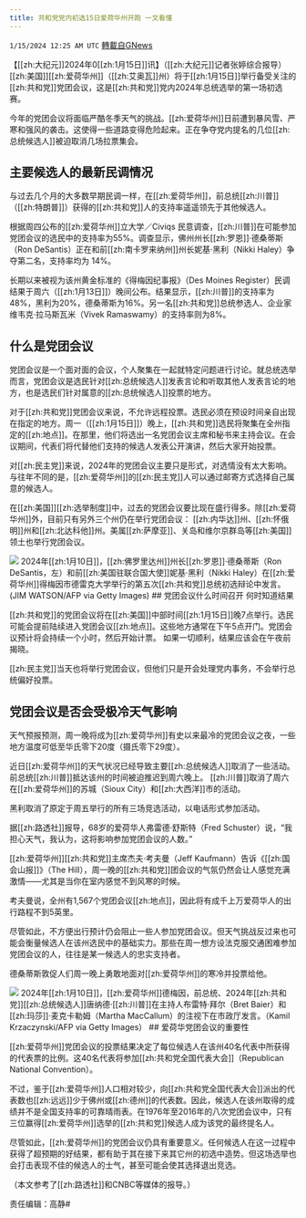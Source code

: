 ```yaml
---
title: 共和党党内初选15日爱荷华州开跑 一文看懂
---
```

`1/15/2024 12:25 AM UTC` [轉載自GNews](https://gnews.org/articles/2219423)

【[[zh:大纪元]]2024年0[[zh:1月15日]]讯】（[[zh:大纪元]]记者张婷综合报导）[[zh:美国]][[zh:爱荷华州]]（[[zh:艾奥瓦]]州）将于[[zh:1月15日]]举行备受关注的[[zh:共和党]]党团会议，这是[[zh:共和党]]党内2024年总统选举的第一场初选赛。

今年的党团会议将面临严酷冬季天气的挑战。[[zh:爱荷华州]]日前遭到暴风雪、严寒和强风的袭击。这使得一些道路变得危险起来。正在争夺党内提名的几位[[zh:总统候选人]]被迫取消几场拉票集会。

## 主要候选人的最新民调情况

与过去几个月的大多数早期民调一样，在[[zh:爱荷华州]]，前总统[[zh:川普]]（[[zh:特朗普]]）获得的[[zh:共和党]]人的支持率遥遥领先于其他候选人。

根据周四公布的[[zh:爱荷华州]]立大学／Civiqs 民意调查，[[zh:川普]]在可能参加党团会议的选民中的支持率为55%。调查显示，佛州州长[[zh:罗恩]]‧德桑蒂斯（Ron DeSantis）正在和前[[zh:南卡罗来纳州]]州长妮基‧黑利（Nikki Haley）争夺第二名，支持率均为 14%。

长期以来被视为该州黄金标准的《得梅因纪事报》（Des Moines Register）民调结果于周六（[[zh:1月13日]]）晚间公布。结果显示，[[zh:川普]]的支持率为48%，黑利为20%，德桑蒂斯为16%。另一名[[zh:共和党]]总统参选人、企业家维韦克‧拉马斯瓦米（Vivek Ramaswamy）的支持率则为8%。

## 什么是党团会议

党团会议是一个面对面的会议，个人聚集在一起就特定问题进行讨论。就总统选举而言，党团会议是选民针对[[zh:总统候选人]]发表言论和听取其他人发表言论的地方，也是选民们针对属意的[[zh:总统候选人]]投票的地方。

对于[[zh:共和党]]党团会议来说，不允许远程投票。选民必须在预设时间亲自出现在指定的地方。周一（[[zh:1月15日]]）晚上，[[zh:共和党]]选民将聚集在全州指定的[[zh:地点]]。在那里，他们将选出一名党团会议主席和秘书来主持会议。在会议期间，代表们将代替他们支持的候选人发表公开演讲，然后大家开始投票。

对[[zh:民主党]]来说，2024年的党团会议主要只是形式，对选情没有太大影响。与往年不同的是，[[zh:爱荷华州]]的[[zh:民主党]]人可以通过邮寄方式选择自己属意的候选人。

在[[zh:美国]][[zh:选举制度]]中，过去的党团会议要比现在盛行得多。除[[zh:爱荷华州]]外，目前只有另外三个州仍在举行党团会议： [[zh:内华达]]州、[[zh:怀俄明]]州和[[zh:北达科他]]州。美属[[zh:萨摩亚]]、关岛和维尔京群岛等[[zh:美国]]领土也举行党团会议。

![](https://i.epochtimes.com/assets/uploads/2024/01/id14156896-GettyImages-1915747466-600x400.jpg "") 2024年[[zh:1月10日]]，[[zh:佛罗里达州]]州长[[zh:罗恩]]‧德桑蒂斯（Ron DeSantis，左）和前[[zh:美国驻联合国大使]]妮基‧黑利（Nikki Haley）在[[zh:爱荷华州]]得梅因市德雷克大学举行的第五次[[zh:共和党]]总统初选辩论中发言。(JIM WATSON/AFP via Getty Images)  ## 党团会议什么时间召开 何时知道结果

[[zh:共和党]]的党团会议将在[[zh:美国]]中部时间[[zh:1月15日]]晚7点举行。选民可能会提前陆续进入党团会议[[zh:地点]]。这些地方通常在下午5点开门。党团会议预计将会持续一个小时，然后开始计票。 如果一切顺利，结果应该会在午夜前揭晓。

[[zh:民主党]]当天也将举行党团会议，但他们只是开会处理党内事务，不会举行总统偏好投票。

## 党团会议是否会受极冷天气影响

天气预报预测，周一晚将成为[[zh:爱荷华州]]有史以来最冷的党团会议之夜，一些地方温度可低至华氏零下20度（摄氏零下29度）。

近日[[zh:爱荷华州]]的天气状况已经导致主要[[zh:总统候选人]]取消了一些活动。前总统[[zh:川普]]抵达该州的时间被迫推迟到周六晚上。 [[zh:川普]]取消了周六在[[zh:爱荷华州]]的苏城（Sioux City）和[[zh:大西洋]]市的活动。

黑利取消了原定于周五举行的所有三场竞选活动，以电话形式参加活动。

据[[zh:路透社]]报导，68岁的爱荷华人弗雷德‧舒斯特（Fred Schuster）说，“我担心天气，我认为，这将影响参加党团会议的人数。”

[[zh:爱荷华州]][[zh:共和党]]主席杰夫‧考夫曼（Jeff Kaufmann）告诉《[[zh:国会山报]]》（The Hill），周一晚的[[zh:共和党]]团会议的气氛仍然会让人感觉充满激情——尤其是当你在室内感觉不到风寒的时候。

考夫曼说，全州有1,567个党团会议[[zh:地点]]，因此将有成千上万爱荷华人的出行路程不到5英里。

尽管如此，不方便出行预计仍会阻止一些人参加党团会议。但天气挑战反过来也可能会衡量候选人在该州选民中的基础实力。那些在周一想方设法克服交通困难参加党团会议的人，往往是某一候选人的忠实支持者。

德桑蒂斯敦促人们周一晚上勇敢地面对[[zh:爱荷华州]]的寒冷并投票给他。

![](https://i.epochtimes.com/assets/uploads/2024/01/id14156700-Trump-Iowa-Town-Hall-GettyImages-1915746605-1080x720-600x400.jpg "") 2024年[[zh:1月10日]]，[[zh:爱荷华州]]德梅因，前总统、2024年[[zh:共和党]][[zh:总统候选人]]唐纳德‧[[zh:川普]]在主持人布雷特‧拜尔（Bret Baier）和[[zh:玛莎]]‧麦克卡勒姆（Martha MacCallum）的注视下在市政厅发言。（Kamil Krzaczynski/AFP via Getty Images）  ## 爱荷华党团会议的重要性

[[zh:爱荷华州]]党团会议的投票结果决定了每位候选人在该州40名代表中所获得的代表票的比例。这40名代表将参加[[zh:共和党全国代表大会]]（Republican National Convention）。

不过，鉴于[[zh:爱荷华州]]人口相对较少，向[[zh:共和党全国代表大会]]派出的代表数也[[zh:远远]]少于佛州或[[zh:德州]]的代表数。因此，候选人在该州取得的成绩并不是全国支持率的可靠晴雨表。在1976年至2016年的八次党团会议中，只有三位赢得[[zh:爱荷华州]]选举的[[zh:共和党]]候选人成为该党的最终提名人。

尽管如此，[[zh:爱荷华州]]的党团会议仍具有重要意义。任何候选人在这一过程中获得了超预期的好结果，都有助于其在接下来其它州的初选中造势。但这场选举也会打击表现不佳的候选人的士气，甚至可能会使其选择退出竞选。

（本文参考了[[zh:路透社]]和CNBC等媒体的报导。）

责任编辑：高静#

